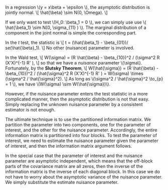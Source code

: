 In a regression \\(y = x\beta + \epsilon \\), the asymptotic distribution is jointly normal. 
\\[
\hat{\beta} \sim  N(0, \Omega).
\\]

If we only want to test \\(H_0: \beta_1 = 0 \\), we can simply use use \\( \hat{\beta_1} \sim N(0, \sigma_{11} ) \\). The marginal distribution of a component in the joint normal is simple the corresponding part.

In the $t$ test, the statistic is
\\[
t = (\hat{\beta_1} - \beta_{01})/ se(\hat{\beta}_1).
\\]
No other (nuisance) parameter is involved.

In the Wald test,
\\[
W(\sigma) = (R \hat{\beta} - \beta_{10})^2 / (\sigma^2 R (X'X)^{-1} R' ),
\\]
so that we have a *nuisance* parameter \\(\sigma\\). Fortunately, by the **Slutsky Theorem**, 
\\[
W(\hat{\sigma}) = (R \hat{\beta} - \beta_{10})^2 / (\hat{\sigma}^2 R (X'X)^{-1} R' ) = W(\sigma) \times (\sigma^2 / \hat{\sigma}^2).
\\]
As long as  \\(\sigma^2 / \hat{\sigma}^2 \to_{p} = 1 \\), we have \\(W(\sigma) \sim W(\hat{\sigma})\\).

However, if the nuisance parameter enters the test statistic in a more complicated manner, then the asymptotic distribution is not that easy. Simply replacing the unknown nuisance parameter by a consistent estimator is not enough. 

The ultimate technique is to use the partitioned information matrix. We partition the parameter into two components, one for the parameter of interest, and the other for the nuisance parameter. Accordingly, the entire information matrix is partitioned into four blocks. To test the parameter of interest, we need to estimate the nuisance parameter given the parameter of interest, and then the information matrix argument follows. 

In the special case that the parameter of interest and the nuisance parameter are asymptotic independent, which means that the off-block parts of the covariance matrix are all zeros, then the inverse of the information matrix is the inverse of each diagonal block. In this case we do not have to worry about the asymptotic variance of the nuisance parameter. We simply substitute the estimate nuisance parameter.



